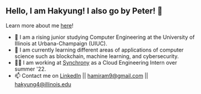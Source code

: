 <!-- ![visitor badge](https://visitor-badge.glitch.me/badge?page_id=hakyung4.visitor-badge) -->

## Hello, I am Hakyung! I also go by Peter! 👋

Learn more about me [here](https://hakyung4.github.io/portfolio-website/)!

- 🏫 I am a rising junior studying Computer Engineering at the University of Illinois at Urbana-Champaign (UIUC). 
- 🌱 I am currently learning different areas of applications of computer science such as blockchain, machine learning, and cybersecurity.
- 👨‍💻 I am working at [Synchrony](https://www.synchrony.com/index.html) as a Cloud Engineering Intern over summer '22.
- 📫 Contact me on [LinkedIn](https://www.linkedin.com/in/hakyung-peter-yun-3204061b8/) || [hamiram9@gmail.com](mailto:hamiram9@gmail.com) || [hakyung4@illinois.edu](mailto:hakyung4@illinois.edu)
